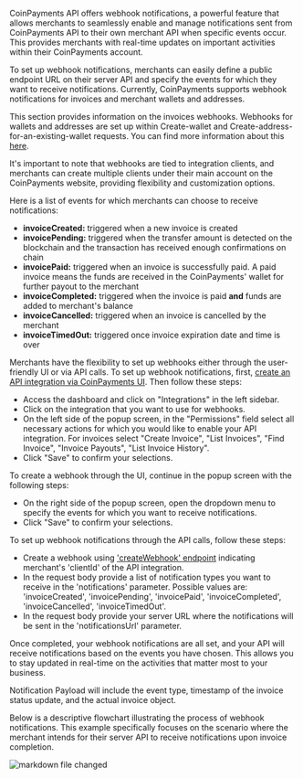 CoinPayments API offers webhook notifications, a powerful feature that allows merchants to seamlessly enable and manage 
notifications sent from CoinPayments API to their own merchant API when specific events occur. This provides merchants
with real-time updates on important activities within their CoinPayments account.

To set up webhook notifications, merchants can easily define a public endpoint URL on their server API and specify the 
events for which they want to receive notifications. Currently, CoinPayments supports webhook notifications for 
invoices and merchant wallets and addresses.

This section provides information on the invoices webhooks. Webhooks for wallets and addresses are set up within 
Create-wallet and Create-address-for-an-existing-wallet requests. You can find more information about this 
[here](/#tag/Wallets-API).

It's important to note that webhooks are tied to integration clients, and merchants can create multiple clients under 
their main account on the CoinPayments website, providing flexibility and customization options.

Here is a list of events for which merchants can choose to receive notifications:

- **invoiceCreated:** triggered when a new invoice is created
- **invoicePending:** triggered when the transfer amount is detected on the blockchain and the transaction has received
    enough confirmations on chain
- **invoicePaid:** triggered when an invoice is successfully paid. A paid invoice means the funds are received in the 
    CoinPayments' wallet for further payout to the merchant
- **invoiceCompleted:** triggered when the invoice is paid **and** funds are added to merchant's balance
- **invoiceCancelled:** triggered when an invoice is cancelled by the merchant
- **invoiceTimedOut:** triggered once invoice expiration date and time is over

Merchants have the flexibility to set up webhooks either through the user-friendly UI or via API calls. To set up 
webhook notifications, first, [create an API integration via CoinPayments UI](/#section/Create-credentials). Then
follow these steps:
- Access the dashboard and click on "Integrations" in the left sidebar.
- Click on the integration that you want to use for webhooks.
- On the left side of the popup screen, in the "Permissions" field select all necessary actions for which you would like to enable your API integration. 
For invoices select "Create Invoice", "List Invoices", "Find Invoice", "Invoice Payouts", "List Invoice History".
- Click "Save" to confirm your selections.

To create a webhook through the UI, continue in the popup screen with the following steps:
- On the right side of the popup screen, open the dropdown menu to specify the events for which you want to receive notifications.
- Click "Save" to confirm your selections.

To set up webhook notifications through the API calls, follow these steps:
- Create a webhook using ['createWebhook' endpoint](/#operation/createWebhook) indicating merchant's 'clientId' of the API integration. 
- In the request body provide a list of notification types you want to receive in the 'notifications' parameter. Possible values are:
'invoiceCreated', 'invoicePending', 'invoicePaid', 'invoiceCompleted', 'invoiceCancelled', 'invoiceTimedOut'.
- In the request body provide your server URL where the notifications will be sent in the 'notificationsUrl' parameter.

Once completed, your webhook notifications are all set, and your API will receive notifications based on the events you 
have chosen. This allows you to stay updated in real-time on the activities that matter most to your business.

Notification Payload will include the event type, timestamp of the invoice status update, and the actual invoice object.

Below is a descriptive flowchart illustrating the process of webhook notifications. This example specifically focuses on
the scenario where the merchant intends for their server API to receive notifications upon invoice completion.

![markdown file changed](./webhook-flowchart.png)
